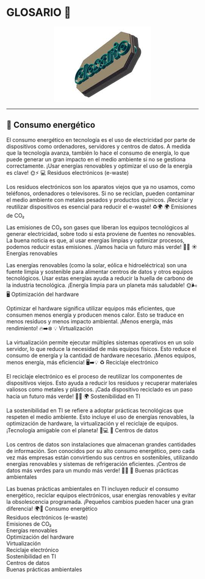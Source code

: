 # GLOSARIO 📖

<p align="center">
  <img src="/img/glosario.gif" alt="![glosario](/img/glosario.gif)" />
</p>  

---
**🌱 Consumo energético**
---

El consumo energético en tecnología es el uso de electricidad por parte de dispositivos como ordenadores, servidores y centros de datos. A medida que la tecnología avanza, también lo hace el consumo de energía, lo que puede generar un gran impacto en el medio ambiente si no se gestiona correctamente. ¡Usar energías renovables y optimizar el uso de la energía es clave! 🌞⚡
💻 Residuos electrónicos (e-waste)

Los residuos electrónicos son los aparatos viejos que ya no usamos, como teléfonos, ordenadores o televisores. Si no se reciclan, pueden contaminar el medio ambiente con metales pesados y productos químicos. ¡Reciclar y reutilizar dispositivos es esencial para reducir el e-waste! ♻️🌍
🌍 Emisiones de CO₂

Las emisiones de CO₂ son gases que liberan los equipos tecnológicos al generar electricidad, sobre todo si esta proviene de fuentes no renovables. La buena noticia es que, al usar energías limpias y optimizar procesos, podemos reducir estas emisiones. ¡Vamos hacia un futuro más verde! 🌱🚗
☀️ Energías renovables

Las energías renovables (como la solar, eólica e hidroeléctrica) son una fuente limpia y sostenible para alimentar centros de datos y otros equipos tecnológicos. Usar estas energías ayuda a reducir la huella de carbono de la industria tecnológica. ¡Energía limpia para un planeta más saludable! 🌞🌬️
🖥️ Optimización del hardware

Optimizar el hardware significa utilizar equipos más eficientes, que consumen menos energía y producen menos calor. Esto se traduce en menos residuos y menos impacto ambiental. ¡Menos energía, más rendimiento! 🔥➡️❄️
💡 Virtualización

La virtualización permite ejecutar múltiples sistemas operativos en un solo servidor, lo que reduce la necesidad de más equipos físicos. Esto reduce el consumo de energía y la cantidad de hardware necesario. ¡Menos equipos, menos energía, más eficiencia! 🖥️➡️💡
♻️ Reciclaje electrónico

El reciclaje electrónico es el proceso de reutilizar los componentes de dispositivos viejos. Esto ayuda a reducir los residuos y recuperar materiales valiosos como metales y plásticos. ¡Cada dispositivo reciclado es un paso hacia un futuro más verde! 🌿🔋
🌍 Sostenibilidad en TI

La sostenibilidad en TI se refiere a adoptar prácticas tecnológicas que respeten el medio ambiente. Esto incluye el uso de energías renovables, la optimización de hardware, la virtualización y el reciclaje de equipos. ¡Tecnología amigable con el planeta! 💚💻
🏢 Centros de datos

Los centros de datos son instalaciones que almacenan grandes cantidades de información. Son conocidos por su alto consumo energético, pero cada vez más empresas están convirtiendo sus centros en sostenibles, utilizando energías renovables y sistemas de refrigeración eficientes. ¡Centros de datos más verdes para un mundo más verde! 🌱🏢
🌿 Buenas prácticas ambientales

Las buenas prácticas ambientales en TI incluyen reducir el consumo energético, reciclar equipos electrónicos, usar energías renovables y evitar la obsolescencia programada. ¡Pequeños cambios pueden hacer una gran diferencia! 🌍💚
Consumo energético  
Residuos electrónicos (e-waste)  
Emisiones de CO₂  
Energías renovables  
Optimización del hardware  
Virtualización  
Reciclaje electrónico  
Sostenibilidad en TI  
Centros de datos  
Buenas prácticas ambientales
